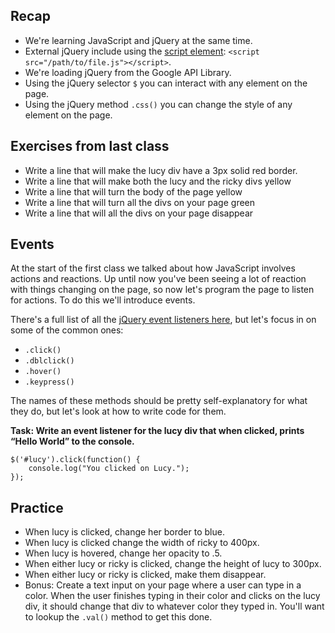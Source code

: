 ## Recap
* We're learning JavaScript and jQuery at the same time.
* External jQuery include using the [script element](https://developer.mozilla.org/en-US/docs/Web/HTML/Element/script): `<script src="/path/to/file.js"></script>`.
* We're loading jQuery from the Google API Library.
* Using the jQuery selector `$` you can interact with any element on the page.
* Using the jQuery method `.css()` you can change the style of any element on the page.

## Exercises from last class
* Write a line that will make the lucy div have a 3px solid red border.
* Write a line that will make both the lucy and the ricky divs yellow
* Write a line that will turn the body of the page yellow
* Write a line that will turn all the divs on your page green
* Write a line that will all the divs on your page disappear

## Events
At the start of the first class we talked about how JavaScript involves actions and reactions. Up until now you've been seeing a lot of reaction with things changing on the page, so now let's program the page to listen for actions. To do this we'll introduce events.

There's a full list of all the [jQuery event listeners here](http://api.jquery.com/category/events/), but let's focus in on some of the common ones:

* `.click()`
* `.dblclick()`
* `.hover()`
* `.keypress()`

The names of these methods should be pretty self-explanatory for what they do, but let's look at how to write code for them.

__Task: Write an event listener for the lucy div that when clicked, prints &ldquo;Hello World&rdquo; to the console.__


	
	$('#lucy').click(function() {	
		console.log("You clicked on Lucy.");
	});
		

	
## Practice
* When lucy is clicked, change her border to blue.
* When lucy is clicked change the width of ricky to 400px.
* When lucy is hovered, change her opacity to .5.
* When either lucy or ricky is clicked, change the height of lucy to 300px.
* When either lucy or ricky is clicked, make them disappear.
* Bonus: Create a text input on your page where a user can type in a color. When the user finishes typing in their color and clicks on the lucy div, it should change that div to whatever color they typed in. You'll want to lookup the `.val()` method to get this done.

